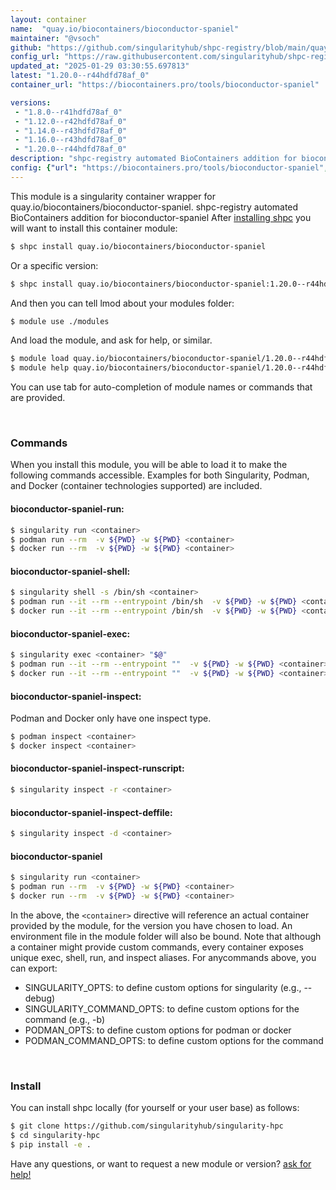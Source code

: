 ```yaml
---
layout: container
name:  "quay.io/biocontainers/bioconductor-spaniel"
maintainer: "@vsoch"
github: "https://github.com/singularityhub/shpc-registry/blob/main/quay.io/biocontainers/bioconductor-spaniel/container.yaml"
config_url: "https://raw.githubusercontent.com/singularityhub/shpc-registry/main/quay.io/biocontainers/bioconductor-spaniel/container.yaml"
updated_at: "2025-01-29 03:30:55.697813"
latest: "1.20.0--r44hdfd78af_0"
container_url: "https://biocontainers.pro/tools/bioconductor-spaniel"

versions:
 - "1.8.0--r41hdfd78af_0"
 - "1.12.0--r42hdfd78af_0"
 - "1.14.0--r43hdfd78af_0"
 - "1.16.0--r43hdfd78af_0"
 - "1.20.0--r44hdfd78af_0"
description: "shpc-registry automated BioContainers addition for bioconductor-spaniel"
config: {"url": "https://biocontainers.pro/tools/bioconductor-spaniel", "maintainer": "@vsoch", "description": "shpc-registry automated BioContainers addition for bioconductor-spaniel", "latest": {"1.20.0--r44hdfd78af_0": "sha256:c105ed12c56ceccf378a1dfa1645e90169e633b869c40015c973b6744de738c7"}, "tags": {"1.8.0--r41hdfd78af_0": "sha256:17974275754ba1793796bafef5cf399c6a95701fe3d42df13049cc2b49428030", "1.12.0--r42hdfd78af_0": "sha256:07e30eb78f675a5944554737955d71e4de70fdf238dceb5ed8e792bcde6176c4", "1.14.0--r43hdfd78af_0": "sha256:3c2bb04974d02233f0bc6d4f9e7c4a1be681bcdb6666cbf75be71e2353d41bfe", "1.16.0--r43hdfd78af_0": "sha256:dc03e7f58c2acdc60733f87a60c50ba134918ef50342d40105b2c9870265b816", "1.20.0--r44hdfd78af_0": "sha256:c105ed12c56ceccf378a1dfa1645e90169e633b869c40015c973b6744de738c7"}, "docker": "quay.io/biocontainers/bioconductor-spaniel"}
---
```


This module is a singularity container wrapper for quay.io/biocontainers/bioconductor-spaniel.
shpc-registry automated BioContainers addition for bioconductor-spaniel
After [installing shpc](#install) you will want to install this container module:


```bash
$ shpc install quay.io/biocontainers/bioconductor-spaniel
```

Or a specific version:

```bash
$ shpc install quay.io/biocontainers/bioconductor-spaniel:1.20.0--r44hdfd78af_0
```

And then you can tell lmod about your modules folder:

```bash
$ module use ./modules
```

And load the module, and ask for help, or similar.

```bash
$ module load quay.io/biocontainers/bioconductor-spaniel/1.20.0--r44hdfd78af_0
$ module help quay.io/biocontainers/bioconductor-spaniel/1.20.0--r44hdfd78af_0
```

You can use tab for auto-completion of module names or commands that are provided.

<br>

### Commands

When you install this module, you will be able to load it to make the following commands accessible.
Examples for both Singularity, Podman, and Docker (container technologies supported) are included.

#### bioconductor-spaniel-run:

```bash
$ singularity run <container>
$ podman run --rm  -v ${PWD} -w ${PWD} <container>
$ docker run --rm  -v ${PWD} -w ${PWD} <container>
```

#### bioconductor-spaniel-shell:

```bash
$ singularity shell -s /bin/sh <container>
$ podman run --it --rm --entrypoint /bin/sh  -v ${PWD} -w ${PWD} <container>
$ docker run --it --rm --entrypoint /bin/sh  -v ${PWD} -w ${PWD} <container>
```

#### bioconductor-spaniel-exec:

```bash
$ singularity exec <container> "$@"
$ podman run --it --rm --entrypoint ""  -v ${PWD} -w ${PWD} <container> "$@"
$ docker run --it --rm --entrypoint ""  -v ${PWD} -w ${PWD} <container> "$@"
```

#### bioconductor-spaniel-inspect:

Podman and Docker only have one inspect type.

```bash
$ podman inspect <container>
$ docker inspect <container>
```

#### bioconductor-spaniel-inspect-runscript:

```bash
$ singularity inspect -r <container>
```

#### bioconductor-spaniel-inspect-deffile:

```bash
$ singularity inspect -d <container>
```



#### bioconductor-spaniel

```bash
$ singularity run <container>
$ podman run --rm  -v ${PWD} -w ${PWD} <container>
$ docker run --rm  -v ${PWD} -w ${PWD} <container>
```


In the above, the `<container>` directive will reference an actual container provided
by the module, for the version you have chosen to load. An environment file in the
module folder will also be bound. Note that although a container
might provide custom commands, every container exposes unique exec, shell, run, and
inspect aliases. For anycommands above, you can export:

 - SINGULARITY_OPTS: to define custom options for singularity (e.g., --debug)
 - SINGULARITY_COMMAND_OPTS: to define custom options for the command (e.g., -b)
 - PODMAN_OPTS: to define custom options for podman or docker
 - PODMAN_COMMAND_OPTS: to define custom options for the command

<br>

### Install

You can install shpc locally (for yourself or your user base) as follows:

```bash
$ git clone https://github.com/singularityhub/singularity-hpc
$ cd singularity-hpc
$ pip install -e .
```

Have any questions, or want to request a new module or version? [ask for help!](https://github.com/singularityhub/singularity-hpc/issues)
